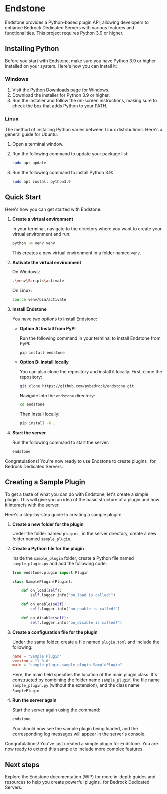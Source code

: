 # Endstone

Endstone provides a Python-based plugin API, allowing developers to enhance Bedrock Dedicated Servers with various
features and functionalities. This project requires Python 3.9 or higher.

## Installing Python

Before you start with Endstone, make sure you have Python 3.9 or higher installed on your system. Here's how you can
install it:

### Windows

1. Visit the [Python Downloads page](https://www.python.org/downloads/) for Windows.
2. Download the installer for Python 3.9 or higher.
3. Run the installer and follow the on-screen instructions, making sure to check the box that adds Python to your PATH.

### Linux

The method of installing Python varies between Linux distributions. Here's a general guide for Ubuntu:

1. Open a terminal window.
2. Run the following command to update your package list:

   ```bash
   sudo apt update
   ```

3. Run the following command to install Python 3.9:

   ```bash
   sudo apt install python3.9
   ```

## Quick Start

Here's how you can get started with Endstone:

1. **Create a virtual environment**

   In your terminal, navigate to the directory where you want to create your virtual environment and run:

   ```bash
   python -m venv venv
   ```

   This creates a new virtual environment in a folder named `venv`.

2. **Activate the virtual environment**

   On Windows:

   ```bash
   .\venv\Scripts\activate
   ```

   On Linux:

   ```bash
   source venv/bin/activate
   ```

3. **Install Endstone**

   You have two options to install Endstone:

    - **Option A: Install from PyPI**

      Run the following command in your terminal to install Endstone from PyPI:

      ```bash
      pip install endstone
      ```

    - **Option B: Install locally**

      You can also clone the repository and install it locally. First, clone the repository:

      ```bash
      git clone https://github.com/pybedrock/endstone.git
      ```

      Navigate into the `endstone` directory:

      ```bash
      cd endstone
      ```

      Then install locally:

      ```bash
      pip install -U .
      ```

4. **Start the server**

   Run the following command to start the server:

   ```bash
   endstone
   ```

Congratulations! You're now ready to use Endstone to create plugins_ for Bedrock Dedicated Servers.

## Creating a Sample Plugin

To get a taste of what you can do with Endstone, let's create a simple plugin. This will give you an idea of the basic
structure of a plugin and how it interacts with the server.

Here's a step-by-step guide to creating a sample plugin:

1. **Create a new folder for the plugin**

   Under the folder named `plugins_` in the server directory, create a new folder named `sample_plugin`.

2. **Create a Python file for the plugin**

   Inside the `sample_plugin` folder, create a Python file named `sample_plugin.py` and add the following code:

   ```python
   from endstone.plugin import Plugin

   class SamplePlugin(Plugin):

       def on_load(self):
           self.logger.info("on_load is called!")

       def on_enable(self):
           self.logger.info("on_enable is called!")

       def on_disable(self):
           self.logger.info("on_disable is called!")
   ```

3. **Create a configuration file for the plugin**

   Under the same folder, create a file named `plugin.toml` and include the following:

   ```toml
   name = "Sample Plugin"
   version = "1.0.0"
   main = "sample_plugin.sample_plugin.SamplePlugin"
   ```

   Here, the main field specifies the location of the main plugin class. It's constructed by combining the folder
   name `sample_plugin`, the file name `sample_plugin.py` (without the extension), and the class name `SamplePlugin`.

4. **Run the server again**

   Start the server again using the command:

   ```bash
   endstone
   ```

   You should now see the sample plugin being loaded, and the corresponding log messages will appear in the server's
   console.

Congratulations! You've just created a simple plugin for Endstone. You are now ready to extend this sample to include
more complex features.

## Next steps

Explore the Endstone documentation (WIP) for more in-depth guides and resources to help you
create powerful plugins_ for Bedrock Dedicated Servers.
